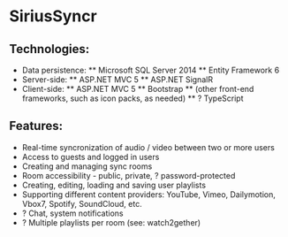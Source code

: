 # SiriusSyncr
## Technologies:
* Data persistence:
	** Microsoft SQL Server 2014
	** Entity Framework 6
* Server-side:
	** ASP.NET MVC 5
	** ASP.NET SignalR
* Client-side:
	** ASP.NET MVC 5
	** Bootstrap
	** (other front-end frameworks, such as icon packs, as needed)
	** ? TypeScript

## Features:
* Real-time syncronization of audio / video between two or more users
* Access to guests and logged in users
* Creating and managing sync rooms
* Room accessibility - public, private, ? password-protected
* Creating, editing, loading and saving user playlists
* Supporting different content providers: YouTube, Vimeo, Dailymotion, Vbox7, Spotify, SoundCloud, etc.
* ? Chat, system notifications
* ? Multiple playlists per room (see: watch2gether)